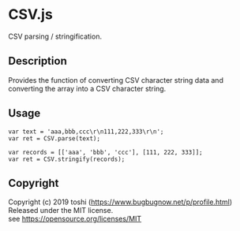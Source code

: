 ﻿CSV.js
=========

CSV parsing / stringification.


## Description
Provides the function of converting CSV character string data and converting the array into a CSV character string.


## Usage
	var text = 'aaa,bbb,ccc\r\n111,222,333\r\n';
	var ret = CSV.parse(text);

	var records = [['aaa', 'bbb', 'ccc'], [111, 222, 333]];
	var ret = CSV.stringify(records);


## Copyright
Copyright (c) 2019 toshi (https://www.bugbugnow.net/p/profile.html)  
Released under the MIT license.  
see https://opensource.org/licenses/MIT
